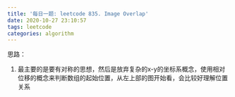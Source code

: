 ```yaml
---
title: '每日一题: leetcode 835. Image Overlap'
date: 2020-10-27 23:10:57
tags: leetcode
categories: algorithm
---
```




思路：

1. 最主要的是要有对称的思想，然后是放弃复杂的x-y的坐标系概念，使用相对位移的概念来判断数组的起始位置，从左上部的图开始看，会比较好理解位置关系

